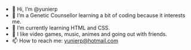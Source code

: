 - 👋 Hi, I’m @yunierp
- 👀 I’m a Genetic Counsellor learning a bit of coding because it interests me.
- 🌱 I’m currently learning HTML and CSS.
- 💞️ I like video games, music, animes and going out with friends.
- 📫 How to reach me: yunierp@hotmail.com

<!---
yunierp/yunierp is a ✨ special ✨ repository because its `README.md` (this file) appears on your GitHub profile.
You can click the Preview link to take a look at your changes.
--->
